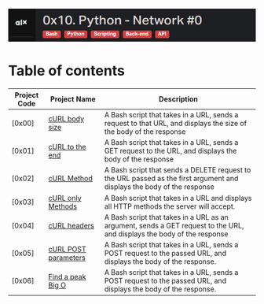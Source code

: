 
![Manual](./assets/Screenshot%20from%202023-08-31%2013-08-57.png)
# Table of contents
Project Code | Project Name | Description
------- | -------- | -----------
[0x00] | [cURL body size](./0-select_states.py) | A Bash script that takes in a URL, sends a request to that URL, and displays the size of the body of the response
[0x01] | [cURL to the end](./1-body.sh) | A Bash script that takes in a URL, sends a GET request to the URL, and displays the body of the response
[0x02] | [cURL Method](./2-delete.sh) | A Bash script that sends a DELETE request to the URL passed as the first argument and displays the body of the response
[0x03] | [cURL only Methods](./3-methods.sh) | A Bash script that takes in a URL and displays all HTTP methods the server will accept.
[0x04] | [cURL headers](./4-header.sh) | A Bash script that takes in a URL as an argument, sends a GET request to the URL, and displays the body of the response
[0x05] | [cURL POST parameters](./5-post_params.sh) | A Bash script that takes in a URL, sends a POST request to the passed URL, and displays the body of the response.
[0x06] | [Find a peak](./6-peak.py) [Big O](./6-peak.txt) | A Bash script that takes in a URL, sends a POST request to the passed URL, and displays the body of the response.